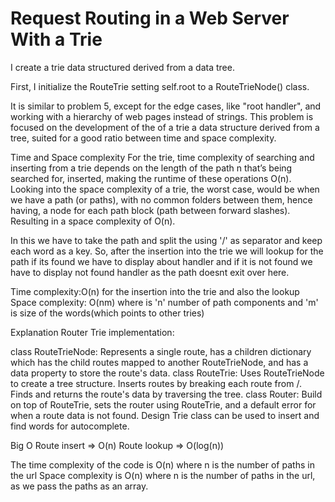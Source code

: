 # Request Routing in a Web Server With a Trie

I create a trie data structured derived from a data tree.

First, I initialize the RouteTrie setting self.root to 
a RouteTrieNode() class.



It is similar to problem 5, except for the edge cases, like "root handler", and working with a hierarchy of web pages instead of strings. This problem is focused on the development of the of a trie a data structure derived from a tree, suited for a good ratio between time and space complexity.

Time and Space complexity
For the trie, time complexity of searching and inserting from a trie depends on the length of the path n that’s being searched for, inserted, making the runtime of these operations O(n). Looking into the space complexity of a trie, the worst case, would be when we have a path (or paths), with no common folders between them, hence having, a node for each path block (path between forward slashes). Resulting in a space complexity of
O(n).


In this we have to take the path and split the using '/' as separator and keep each word as a key. So, after the insertion into the trie we will lookup for the path if its found we have to display about handler and if it is not found we have to display not found handler as the path doesnt exit over here.

Time complexity:O(n) for the insertion into the trie and also the lookup Space complexity: O(nm) where is 'n' number of path components and 'm' is size of the words(which points to other tries)


Explanation
Router Trie implementation:

class RouteTrieNode: Represents a single route, has a children dictionary which has the child routes mapped to another RouteTrieNode, and has a data property to store the route's data.
class RouteTrie: Uses RouteTrieNode to create a tree structure. Inserts routes by breaking each route from /. Finds and returns the route's data by traversing the tree.
class Router: Build on top of RouteTrie, sets the router using RouteTrie, and a default error for when a route data is not found.
Design
Trie class can be used to insert and find words for autocomplete.

Big O
Route insert => O(n) Route lookup => O(log(n))

The time complexity of the code is O(n) where n is the number of paths in the url
Space complexity is O(n) where n is the number of paths in the url, as we pass the paths as an array.